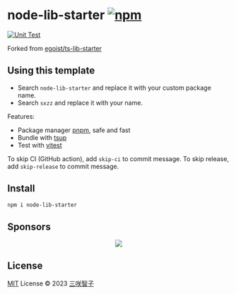 # node-lib-starter [![npm](https://img.shields.io/npm/v/node-lib-starter.svg)](https://npmjs.com/package/node-lib-starter)

[![Unit Test](https://github.com/sxzz/node-lib-starter/actions/workflows/unit-test.yml/badge.svg)](https://github.com/sxzz/node-lib-starter/actions/workflows/unit-test.yml)

<!-- Remove belows -->

Forked from [egoist/ts-lib-starter](https://github.com/egoist/ts-lib-starter)

## Using this template

- Search `node-lib-starter` and replace it with your custom package name.
- Search `sxzz` and replace it with your name.

Features:

- Package manager [pnpm](https://pnpm.js.org/), safe and fast
- Bundle with [tsup](https://github.com/egoist/tsup)
- Test with [vitest](https://vitest.dev)

To skip CI (GitHub action), add `skip-ci` to commit message. To skip release, add `skip-release` to commit message.

<!-- Remove aboves -->

## Install

```bash
npm i node-lib-starter
```

## Sponsors

<p align="center">
  <a href="https://cdn.jsdelivr.net/gh/sxzz/sponsors/sponsors.svg">
    <img src='https://cdn.jsdelivr.net/gh/sxzz/sponsors/sponsors.svg'/>
  </a>
</p>

## License

[MIT](./LICENSE) License © 2023 [三咲智子](https://github.com/sxzz)
